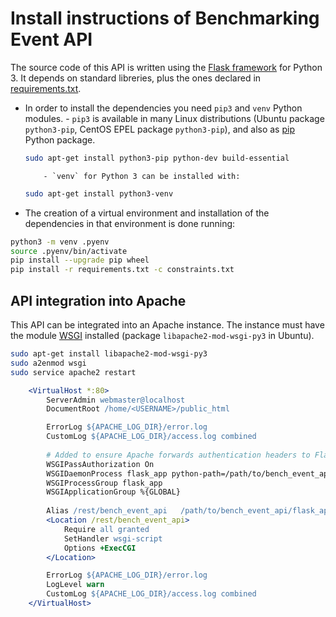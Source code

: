 # Install instructions of Benchmarking Event API

The source code of this API is written using the [Flask framework](http://flask.pocoo.org/) for Python 3. It depends on standard libreries, plus the ones declared in [requirements.txt](requirements.txt).

-   In order to install the dependencies you need `pip3` and `venv` Python modules. - `pip3` is available in many Linux distributions (Ubuntu package `python3-pip`, CentOS EPEL package `python3-pip`), and also as [pip](https://pip.pypa.io/en/stable/) Python package.

    ```bash
    sudo apt-get install python3-pip python-dev build-essential
    ```

        	- `venv` for Python 3 can be installed with:

    ```bash
    sudo apt-get install python3-venv
    ```

-   The creation of a virtual environment and installation of the dependencies in that environment is done running:

```bash
python3 -m venv .pyenv
source .pyenv/bin/activate
pip install --upgrade pip wheel
pip install -r requirements.txt -c constraints.txt
```

## API integration into Apache

This API can be integrated into an Apache instance. The instance must have the module [WSGI](https://modwsgi.readthedocs.io/en/develop/) installed (package `libapache2-mod-wsgi-py3` in Ubuntu).

```bash
sudo apt-get install libapache2-mod-wsgi-py3
sudo a2enmod wsgi
sudo service apache2 restart
```

```apache config
	<VirtualHost *:80>
		ServerAdmin webmaster@localhost
        DocumentRoot /home/<USERNAME>/public_html

		ErrorLog ${APACHE_LOG_DIR}/error.log
        CustomLog ${APACHE_LOG_DIR}/access.log combined
		
		# Added to ensure Apache forwards authentication headers to Flask
		WSGIPassAuthorization On
		WSGIDaemonProcess flask_app python-path=/path/to/bench_event_api python-home=/path/to/bench_event_api/.pyenv
		WSGIProcessGroup flask_app
		WSGIApplicationGroup %{GLOBAL}
		
		Alias /rest/bench_event_api   /path/to/bench_event_api/flask_app.wsgi/
		<Location /rest/bench_event_api>
			Require all granted
			SetHandler wsgi-script
			Options +ExecCGI
		</Location>

     	ErrorLog ${APACHE_LOG_DIR}/error.log
     	LogLevel warn
     	CustomLog ${APACHE_LOG_DIR}/access.log combined
	</VirtualHost>
```

